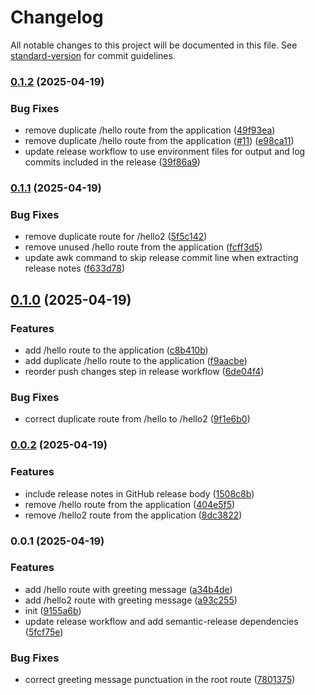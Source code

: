 # Changelog

All notable changes to this project will be documented in this file. See [standard-version](https://github.com/conventional-changelog/standard-version) for commit guidelines.

### [0.1.2](https://github.com/philopian/npm-standard-versioning--part2/compare/v0.1.1...v0.1.2) (2025-04-19)


### Bug Fixes

* remove duplicate /hello route from the application ([49f93ea](https://github.com/philopian/npm-standard-versioning--part2/commit/49f93ea56a144efb6940e0604b85bd0ab06cc79d))
* remove duplicate /hello route from the application ([#11](https://github.com/philopian/npm-standard-versioning--part2/issues/11)) ([e98ca11](https://github.com/philopian/npm-standard-versioning--part2/commit/e98ca1136f3089b3d666d56598ced61259fbe8ed))
* update release workflow to use environment files for output and log commits included in the release ([39f86a9](https://github.com/philopian/npm-standard-versioning--part2/commit/39f86a9185e530730972506a3a10c37f9a313b9f))

### [0.1.1](https://github.com/philopian/npm-standard-versioning--part2/compare/v0.1.0...v0.1.1) (2025-04-19)


### Bug Fixes

* remove duplicate route for /hello2 ([5f5c142](https://github.com/philopian/npm-standard-versioning--part2/commit/5f5c1424b9f38eaca12ac09cb785995830f75e8f))
* remove unused /hello route from the application ([fcff3d5](https://github.com/philopian/npm-standard-versioning--part2/commit/fcff3d55842e1ebf868fd06a21ea632253037305))
* update awk command to skip release commit line when extracting release notes ([f633d78](https://github.com/philopian/npm-standard-versioning--part2/commit/f633d78c5ab9a492a7e290d23ec82d96ee77734f))

## [0.1.0](https://github.com/philopian/npm-standard-versioning--part2/compare/v0.0.2...v0.1.0) (2025-04-19)


### Features

* add /hello route to the application ([c8b410b](https://github.com/philopian/npm-standard-versioning--part2/commit/c8b410bb604375f358b251fd539546c93a1af1a1))
* add duplicate /hello route to the application ([f9aacbe](https://github.com/philopian/npm-standard-versioning--part2/commit/f9aacbe11dfea82dc58bd8c1600f7c843264bfab))
* reorder push changes step in release workflow ([6de04f4](https://github.com/philopian/npm-standard-versioning--part2/commit/6de04f4aca5c533fc968fc22f99d38db1a8a8026))


### Bug Fixes

* correct duplicate route from /hello to /hello2 ([9f1e6b0](https://github.com/philopian/npm-standard-versioning--part2/commit/9f1e6b010d2a683b1a5ca2cb5fcb182719512ef1))

### [0.0.2](https://github.com/philopian/npm-standard-versioning--part2/compare/v0.0.1...v0.0.2) (2025-04-19)


### Features

* include release notes in GitHub release body ([1508c8b](https://github.com/philopian/npm-standard-versioning--part2/commit/1508c8bcd267bd928fbcb50fca9184e3e20bd2fb))
* remove /hello route from the application ([404e5f5](https://github.com/philopian/npm-standard-versioning--part2/commit/404e5f5e10e7387284c172e52721271fa24790e2))
* remove /hello2 route from the application ([8dc3822](https://github.com/philopian/npm-standard-versioning--part2/commit/8dc38224d660e807a4e14b6c02f265735fa6c179))

### 0.0.1 (2025-04-19)


### Features

* add /hello route with greeting message ([a34b4de](https://github.com/philopian/npm-standard-versioning--part2/commit/a34b4dedf3bcec880f4fed62b83bf45c0ecf6e05))
* add /hello2 route with greeting message ([a93c255](https://github.com/philopian/npm-standard-versioning--part2/commit/a93c2558b57f00f88ceb3588951280aa76f71729))
* init ([9155a6b](https://github.com/philopian/npm-standard-versioning--part2/commit/9155a6b1d8b16a1167d0734f8407ea87a525c696))
* update release workflow and add semantic-release dependencies ([5fcf75e](https://github.com/philopian/npm-standard-versioning--part2/commit/5fcf75e84034da76c81e233da4eb5f380c795f82))


### Bug Fixes

* correct greeting message punctuation in the root route ([7801375](https://github.com/philopian/npm-standard-versioning--part2/commit/7801375fd7bbab928967bed3bd56e9acc492bcc6))
